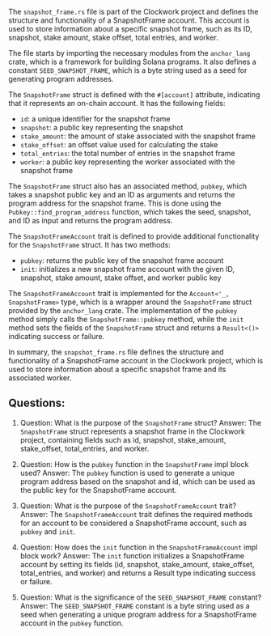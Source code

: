 The `snapshot_frame.rs` file is part of the Clockwork project and defines the structure and functionality of a SnapshotFrame account. This account is used to store information about a specific snapshot frame, such as its ID, snapshot, stake amount, stake offset, total entries, and worker.

The file starts by importing the necessary modules from the `anchor_lang` crate, which is a framework for building Solana programs. It also defines a constant `SEED_SNAPSHOT_FRAME`, which is a byte string used as a seed for generating program addresses.

The `SnapshotFrame` struct is defined with the `#[account]` attribute, indicating that it represents an on-chain account. It has the following fields:
- `id`: a unique identifier for the snapshot frame
- `snapshot`: a public key representing the snapshot
- `stake_amount`: the amount of stake associated with the snapshot frame
- `stake_offset`: an offset value used for calculating the stake
- `total_entries`: the total number of entries in the snapshot frame
- `worker`: a public key representing the worker associated with the snapshot frame

The `SnapshotFrame` struct also has an associated method, `pubkey`, which takes a snapshot public key and an ID as arguments and returns the program address for the snapshot frame. This is done using the `Pubkey::find_program_address` function, which takes the seed, snapshot, and ID as input and returns the program address.

The `SnapshotFrameAccount` trait is defined to provide additional functionality for the `SnapshotFrame` struct. It has two methods:
- `pubkey`: returns the public key of the snapshot frame account
- `init`: initializes a new snapshot frame account with the given ID, snapshot, stake amount, stake offset, and worker public key

The `SnapshotFrameAccount` trait is implemented for the `Account<'_, SnapshotFrame>` type, which is a wrapper around the `SnapshotFrame` struct provided by the `anchor_lang` crate. The implementation of the `pubkey` method simply calls the `SnapshotFrame::pubkey` method, while the `init` method sets the fields of the `SnapshotFrame` struct and returns a `Result<()>` indicating success or failure.

In summary, the `snapshot_frame.rs` file defines the structure and functionality of a SnapshotFrame account in the Clockwork project, which is used to store information about a specific snapshot frame and its associated worker.
## Questions: 
 1. Question: What is the purpose of the `SnapshotFrame` struct?
   Answer: The `SnapshotFrame` struct represents a snapshot frame in the Clockwork project, containing fields such as id, snapshot, stake_amount, stake_offset, total_entries, and worker.

2. Question: How is the `pubkey` function in the `SnapshotFrame` impl block used?
   Answer: The `pubkey` function is used to generate a unique program address based on the snapshot and id, which can be used as the public key for the SnapshotFrame account.

3. Question: What is the purpose of the `SnapshotFrameAccount` trait?
   Answer: The `SnapshotFrameAccount` trait defines the required methods for an account to be considered a SnapshotFrame account, such as `pubkey` and `init`.

4. Question: How does the `init` function in the `SnapshotFrameAccount` impl block work?
   Answer: The `init` function initializes a SnapshotFrame account by setting its fields (id, snapshot, stake_amount, stake_offset, total_entries, and worker) and returns a Result type indicating success or failure.

5. Question: What is the significance of the `SEED_SNAPSHOT_FRAME` constant?
   Answer: The `SEED_SNAPSHOT_FRAME` constant is a byte string used as a seed when generating a unique program address for a SnapshotFrame account in the `pubkey` function.
    